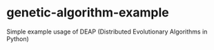 # genetic-algorithm-example
Simple example usage of DEAP (Distributed Evolutionary Algorithms in Python)
